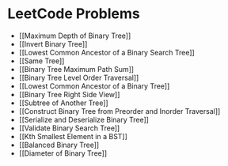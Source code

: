 # LeetCode Problems
- [[Maximum Depth of Binary Tree]]
- [[Invert Binary Tree]]
- [[Lowest Common Ancestor of a Binary Search Tree]]
- [[Same Tree]]
- [[Binary Tree Maximum Path Sum]]
- [[Binary Tree Level Order Traversal]]
- [[Lowest Common Ancestor of a Binary Tree]]
- [[Binary Tree Right Side View]]
- [[Subtree of Another Tree]]
- [[Construct Binary Tree from Preorder and Inorder Traversal]]
- [[Serialize and Deserialize Binary Tree]]
- [[Validate Binary Search Tree]]
- [[Kth Smallest Element in a BST]]
- [[Balanced Binary Tree]]
- [[Diameter of Binary Tree]]